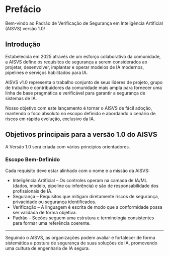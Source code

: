 # Prefácio

Bem-vindo ao Padrão de Verificação de Segurança em Inteligência Artificial (AISVS) versão 1.0!

## Introdução

Estabelecida em 2025 através de um esforço colaborativo da comunidade, a AISVS define os requisitos de segurança a serem considerados ao projetar, desenvolver, implantar e operar modelos de IA modernos, pipelines e serviços habilitados para IA.

AISVS v1.0 representa o trabalho conjunto de seus líderes de projeto, grupo de trabalho e contribuidores da comunidade mais ampla para fornecer uma linha de base pragmática e verificável para garantir a segurança de sistemas de IA.

Nosso objetivo com este lançamento é tornar o AISVS de fácil adoção, mantendo o foco absoluto no escopo definido e abordando o cenário de riscos em rápida evolução, exclusivo da IA.

## Objetivos principais para a versão 1.0 do AISVS

A Versão 1.0 será criada com vários princípios orientadores.

### Escopo Bem‑Definido

Cada requisito deve estar alinhado com o nome e a missão da AISVS:

* Inteligência Artificial – Os controles operam na camada de IA/ML (dados, modelo, pipeline ou inferência) e são de responsabilidade dos profissionais de IA.
* Segurança – Requisitos que mitigam diretamente riscos de segurança, privacidade ou segurança identificados.
* Verificação – A linguagem é escrita de modo que a conformidade possa ser validada de forma objetiva.
* Padrão – Seções seguem uma estrutura e terminologia consistentes para formar uma referência coerente.
  ​
---

Seguindo o AISVS, as organizações podem avaliar e fortalecer de forma sistemática a postura de segurança de suas soluções de IA, promovendo uma cultura de engenharia de IA segura.

